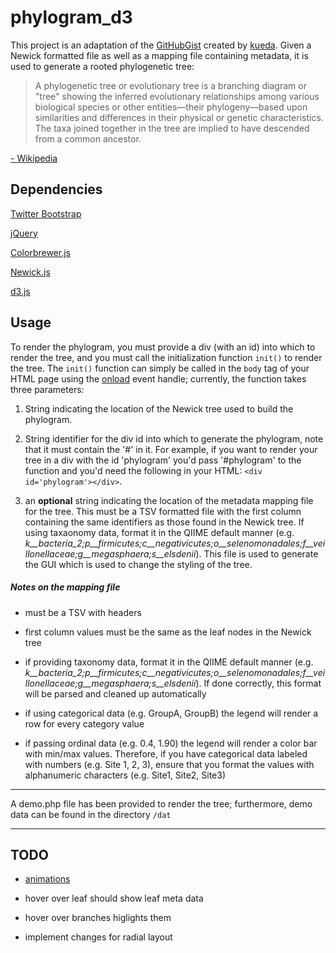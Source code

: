 # phylogram_d3This project is an adaptation of the [GitHubGist](https://gist.github.com/) created by [kueda](https://gist.github.com/kueda/1036776).  Given a Newick formatted file as well as a mapping file containing metadata, it is used to generate a rooted phylogenetic tree:> A phylogenetic tree or evolutionary tree is a branching diagram or "tree" showing the inferred evolutionary relationships among various biological species or other entities—their phylogeny—based upon similarities and differences in their physical or genetic characteristics. The taxa joined together in the tree are implied to have descended from a common ancestor.[- Wikipedia](https://en.wikipedia.org/wiki/Phylogenetic_tree#Unrooted_tree)## Dependencies[Twitter Bootstrap](https://getbootstrap.com/)[jQuery](https://jquery.com/)[Colorbrewer.js](https://bl.ocks.org/mbostock/5577023)[Newick.js](https://github.com/jasondavies/newick.js)[d3.js](https://d3js.org/)## UsageTo render the phylogram, you must provide a div (with an id) into which to render the tree, and you must call the initialization function `init()` to render the tree.  The `init()` function can simply be called in the `body` tag of your HTML page using the [onload](https://developer.mozilla.org/en-US/docs/Web/API/GlobalEventHandlers/onload) event handle; currently, the function takes three parameters:1. String indicating the location of the Newick tree used to build the phylogram.2. String identifier for the div id into which to generate the phylogram, note that it must contain the '#' in it.  For example, if you want to render your tree in a div with the id 'phylogram' you'd pass '#phylogram' to the function and you'd need the following in your HTML: `<div id='phylogram'></div>`.3. an **optional** string indicating the location of the metadata mapping file for the tree.  This must be a TSV formatted file with the first column containing the same identifiers as those found in the Newick tree.  If using taxaonomy data, format it in the QIIME default manner (e.g. *k__bacteria_2;p__firmicutes;c__negativicutes;o__selenomonadales;f__veillonellaceae;g__megasphaera;s__elsdenii*).  This file is used to generate the GUI which is used to change the styling of the tree.##### Notes on the mapping file* must be a TSV with headers* first column values must be the same as the leaf nodes in the Newick tree* if providing taxonomy data, format it in the QIIME default manner (e.g. *k__bacteria_2;p__firmicutes;c__negativicutes;o__selenomonadales;f__veillonellaceae;g__megasphaera;s__elsdenii*).  If done correctly, this format will be parsed and cleaned up automatically* if using categorical data (e.g. GroupA, GroupB) the legend will render a row for every category value* if passing ordinal data (e.g. 0.4, 1.90) the legend will render a color bar with min/max values.  Therefore, if you have categorical data labeled with numbers (e.g. Site 1, 2, 3), ensure that you format the values with alphanumeric characters (e.g. Site1, Site2, Site3)---A demo.php file has been provided to render the tree; furthermore, demo data can be found in the directory `/dat`---## TODO* [animations](http://bl.ocks.org/d3noob/8375092)* hover over leaf should show leaf meta data* hover over branches higlights them* implement changes for radial layout 